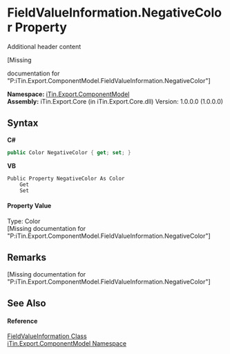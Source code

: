 # FieldValueInformation.NegativeColor Property 
Additional header content 

\[Missing <summary> documentation for "P:iTin.Export.ComponentModel.FieldValueInformation.NegativeColor"\]

**Namespace:**&nbsp;<a href="55171ca4-890c-0ab2-e812-efe82bc0b686">iTin.Export.ComponentModel</a><br />**Assembly:**&nbsp;iTin.Export.Core (in iTin.Export.Core.dll) Version: 1.0.0.0 (1.0.0.0)

## Syntax

**C#**<br />
``` C#
public Color NegativeColor { get; set; }
```

**VB**<br />
``` VB
Public Property NegativeColor As Color
	Get
	Set
```


#### Property Value
Type: Color<br />\[Missing <value> documentation for "P:iTin.Export.ComponentModel.FieldValueInformation.NegativeColor"\]

## Remarks
\[Missing <remarks> documentation for "P:iTin.Export.ComponentModel.FieldValueInformation.NegativeColor"\]

## See Also


#### Reference
<a href="7dc51c75-6975-e7a8-9eee-1a99a85073f3">FieldValueInformation Class</a><br /><a href="55171ca4-890c-0ab2-e812-efe82bc0b686">iTin.Export.ComponentModel Namespace</a><br />